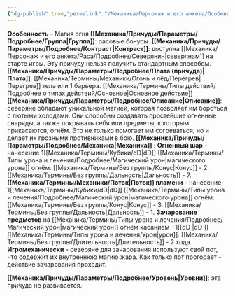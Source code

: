```yaml
---
{"dg-publish":true,"permalink":"/Механика/Персонаж и его анкета/Особенности расы/Магия огня/","noteIcon":"","created":"2025-08-21T13:47:45.660+03:00","updated":"2025-08-02T19:55:55.430+03:00"}
---
```


**Особенность** - Магия огня
**[[Механика/Причуды/Параметры/Подробнее/Группа\|Группа]]**: расовые бонусы.
**[[Механика/Причуды/Параметры/Подробнее/Контраст\|Контраст]]**: доступна [[Механика/Персонаж и его анкета/Раса/Подробнее/Северянин\|северянам]] на старте игры. Эту причуду нельзя получить стандартным способом. 
**[[Механика/Причуды/Параметры/Подробнее/Плата (причуда)\|Плата]]**: [[Механика/Термины/Механики/Огонь и лёд/Перегрев\|Перегрев]] тела или 1 барьера. [[Механика/Термины/Типы действий/Подробнее о типах действий/Основное\|Основное действие]]
**[[Механика/Причуды/Параметры/Подробнее/Описание\|Описание]]**: северяне обладают уникальной магией, которая позволяет им бороться с лютыми холодами. Они способны создавать простейшие огненные снаряды, а также покрывать себя или предметы, к которым прикасаются, огнём. Это не только помогает им согреваться, но и делает их грозными противниками в бою.
**[[Механика/Причуды/Параметры/Подробнее/Механика\|Механика]]** :
**Огненный шар** - нанесение 1[[Механика/Термины/Кубики/dD\|dD]] [[Механика/Термины/Типы урона и лечения/Подробнее/Магический урон\|магического урона]] огнём. [[Механика/Термины/Без группы/Конус\|Конус]] - 2. [[Механика/Термины/Без группы/Дальность\|Дальность]] - 7.
**[[Механика/Термины/Механики/Поток\|Поток]] пламени** - нанесение 1[[Механика/Термины/Кубики/dD\|dD]] [[Механика/Термины/Типы урона и лечения/Подробнее/Магический урон\|магического урона]] огнём. [[Механика/Термины/Без группы/Конус\|Конус]] - 3. [[Механика/Термины/Без группы/Дальность\|Дальность]] - 1.
**Зачарование предметов** на [[Механика/Термины/Типы урона и лечения/Подробнее/Магический урон\|магический урон]] огнём касанием +1[[dD \|dD ]] [[Механика/Термины/Типы урона и лечения/Урон\|урон]]. [[Механика/Термины/Без группы/Длительность\|Длительность]] - 2 хода.
**Игромеханически** - северяне для зачарования используют свой пот, что содержит их внутреннюю магию жара. Как только пот прогорает - действие зачарования проходит. 

**[[Механика/Причуды/Параметры/Подробнее/Уровень\|Уровни]]**: эта причуда не развивается.